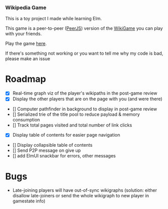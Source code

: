 
### Wikipedia Game

This is a toy project I made while learning Elm.

This game is a peer-to-peer ([PeerJS](https://peerjs.com/)) version of the [WikiGame](https://en.wikipedia.org/wiki/Wikipedia:Wiki_Game) you can play with your friends.

Play the game [here](https://nicolaswinsten.github.io/racer).

If there's something not working or you want to tell me why my code is bad, please make an issue

# Roadmap

- [X] Real-time graph viz of the player's wikipaths in the post-game review
- [x] Display the other players that are on the page with you (and were there) 
- [] Computer pathfinder in background to display in post-game review
- [] Serialized trie of the title pool to reduce payload & memory consumption
- [] Track total pages visited and total number of link clicks
- [X] Display table of contents for easier page navigation
- [] Display collapsible table of contents
- [] Send P2P message on give up
- [] add ElmUI snackbar for errors, other messages

# Bugs
- Late-joining players will have out-of-sync wikigraphs (solution: either disallow late-joiners or send the whole wikigraph to new player in gamestate info)